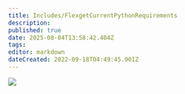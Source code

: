 ```yaml
---
title: Includes/FlexgetCurrentPythonRequirements
description: 
published: true
date: 2025-08-04T13:58:42.404Z
tags: 
editor: markdown
dateCreated: 2022-09-18T04:49:45.901Z
---
```


![](https://img.shields.io/pypi/pyversions/flexget?style=for-the-badge&logo=python)
